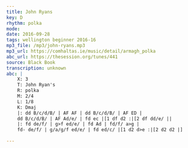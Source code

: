 ```yaml
---
title: John Ryans
key: D
rhythm: polka
mode: 
date: 2016-09-28
tags: wellington beginner 2016-16
mp3_file: /mp3/john-ryans.mp3
mp3_url: https://comhaltas.ie/music/detail/armagh_polka
abc_url: https://thesession.org/tunes/441
source: Black Book
transcription: unknown
abc: |
    X: 3
    T: John Ryan's
    R: polka
    M: 2/4
    L: 1/8
    K: Dmaj
    |: dd B/c/d/B/ | AF AF | dd B/c/d/B/ | AF ED | 
    dd B/c/d/B/ | AF Ad/e/ | fd ec |[1 df d2 :|[2 df dd/e/ ||
    |: fd de/f/ | g>f ed/e/ | fd Ad | fd/f/ a>g |
    fd- de/f/ | g/a/g/f ed/e/ | fd ed/c/ |[1 d2 d>e :|[2 d2 d2 |]
    
---
```


